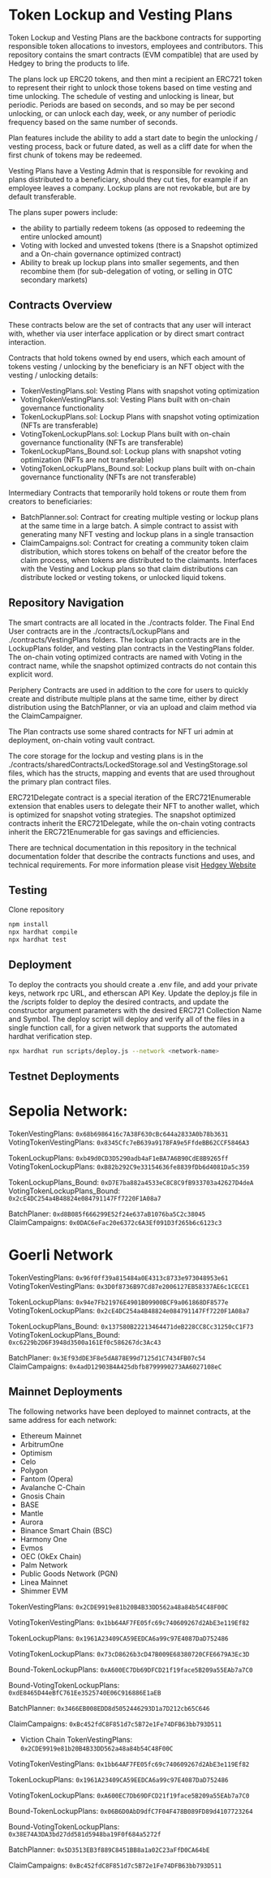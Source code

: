 # Token Lockup and Vesting Plans

Token Lockup and Vesting Plans are the backbone contracts for supporting responsible token allocations to investors, employees and contributors. This repository contains the smart contracts (EVM compatible) that are used by Hedgey to bring the products to life.  

The plans lock up ERC20 tokens, and then mint a recipient an ERC721 token to represent their right to unlock those tokens based on time vesting and time unlocking. The schedule of vesting and unlocking is linear, but periodic. Periods are based on seconds, and so may be per second unlocking, or can unlock each day, week, or any number of periodic frequency based on the same number of seconds. 

Plan features include the ability to add a start date to begin the unlocking / vesting process, back or future dated, as well as a cliff date for when the first chunk of tokens may be redeemed. 

Vesting Plans have a Vesting Admin that is responsible for revoking and plans distributed to a beneficiary, should they cut ties, for example if an employee leaves a company. 
Lockup plans are not revokable, but are by default transferable. 

The plans super powers include: 
  - the ability to partially redeem tokens (as opposed to redeeming the entire unlocked amount)
  - Voting with locked and unvested tokens (there is a Snapshot optimized and a On-chain governance optimized contract)
  - Ability to break up lockup plans into smaller segements, and then recombine them (for sub-delegation of voting, or selling in OTC secondary markets)


## Contracts Overview
These contracts below are the set of contracts that any user will interact with, whether via user interface application or by direct smart contract interaction. 

Contracts that hold tokens owned by end users, which each amount of tokens vesting / unlocking by the beneficiary is an NFT object with the vesting / unlocking details: 

- TokenVestingPlans.sol: Vesting Plans with snapshot voting optimization
- VotingTokenVestingPlans.sol: Vesting Plans built with on-chain governance functionality
- TokenLockupPlans.sol: Lockup Plans with snapshot voting optimization (NFTs are transferable)
- VotingTokenLockupPlans.sol: Lockup Plans built with on-chain governance functionality (NFTs are transferable)
- TokenLockupPlans_Bound.sol: Lockup plans with snapshot voting optimization (NFTs are not transferable)
- VotingTokenLockupPlans_Bound.sol: Lockup plans built with on-chain governance functionality (NFTs are not transferable)

Intermediary Contracts that temporarily hold tokens or route them from creators to beneficiaries: 
- BatchPlanner.sol: Contract for creating multiple vesting or lockup plans at the same time in a large batch. A simple contract to assist with generating many NFT vesting and lockup plans in a single transaction
- ClaimCampaigns.sol: Contract for creating a community token claim distribution, which stores tokens on behalf of the creator before the claim process, when tokens are distributed to the claimants. Interfaces with the Vesting and Lockup plans so that claim distributions can distribute locked or vesting tokens, or unlocked liquid tokens. 

## Repository Navigation
The smart contracts are all located in the ./contracts folder. The Final End User contracts are in the ./contracts/LockupPlans and ./contracts/VestingPlans folders. The lockup plan contracts are in the LockupPlans folder, and vesting plan contracts in the VestingPlans folder. The on-chain voting optimized contracts are named with Voting in the contract name, while the snapshot optimized contracts do not contain this explicit word. 

Periphery Contracts are used in addition to the core for users to quickly create and distribute multiple plans at the same time, either by direct distribution using the BatchPlanner, or via an upload and claim method via the ClaimCampaigner. 

The Plan contracts use some shared contracts for NFT uri admin at deployment, on-chain voting vault contract. 

The core storage for the lockup and vesting plans is in the ./contracts/sharedContracts/LockedStorage.sol and VestingStorage.sol files, which has the structs, mapping and events that are used throughout the primary plan contract files.  

ERC721Delegate contract is a special iteration of the ERC721Enumerable extension that enables users to delegate their NFT to another wallet, which is optimized for snapshot voting strategies. The snapshot optimized contracts inherit the ERC721Delegate, while the on-chain voting contracts inherit the ERC721Enumerable for gas savings and efficiencies. 

There are technical documentation in this repository in the technical documentation folder that describe the contracts functions and uses, and technical requirements. For more information please visit [Hedgey Website](https://hedgey.finance)


## Testing
Clone repository

``` bash
npm install
npx hardhat compile
npx hardhat test
```

## Deployment
To deploy the contracts you should create a .env file, and add your private keys, network rpc URL, and etherscan API Key. Update the deploy.js file in the /scripts folder to deploy the desired contracts, and update the constructor argument parameters with the desired ERC721 Collection Name and Symbol. The deploy script will deploy and verify all of the files in a single function call, for a given network that supports the automated hardhat verification step. 

``` bash
npx hardhat run scripts/deploy.js --network <network-name>
```

## Testnet Deployments
# Sepolia Network:   
TokenVestingPlans: `0x68b6986416c7A38F630cBc644a2833A0b78b3631`  
VotingTokenVestingPlans: `0x8345Cfc7eB639a9178FA9e5FfdeBB62CCF5846A3`

TokenLockupPlans: `0xb49d0CD3D5290adb4aF1eBA7A6B90CdE8B9265ff`  
VotingTokenLockupPlans: `0xB82b292C9e33154636fe8839fDb6d4081Da5c359`  

TokenLockupPlans_Bound: `0xD7E7ba882a4533eC8C8C9fB933703a42627D4deA`  
VotingTokenLockupPlans_Bound: `0x2cE4DC254a4B48824e084791147Ff7220F1A08a7`  

BatchPlaner: `0xd8B085f666299E52f24e637aB1076ba5C2c38045`  
ClaimCampaigns: `0x0DAC6eFac20e6372c6A3Ef091D3f265b6c6123c3`  

# Goerli Network 
TokenVestingPlans: `0x96f0ff39a815484a0E4313c8733e973048953e61`  
VotingTokenVestingPlans: `0x3D0f8736B97Cd87e2006127EB58337AE6c1CECE1`

TokenLockupPlans: `0x94e7Fb21976E4901B09900BCF9a061868DF8577e`  
VotingTokenLockupPlans: `0x2cE4DC254a4B48824e084791147Ff7220F1A08a7`  

TokenLockupPlans_Bound: `0x137580B22213464471deB228CC8Cc31250cC1F73`  
VotingTokenLockupPlans_Bound: `0xc6229b2D6F3948d3500a161Ef0c586267dc3Ac43`  

BatchPlaner: `0x3Ef93dDE3F8e5dA878E99d7125d1C7434FB07c54`    
ClaimCampaigns: `0x4adD12903B4A425dbfb8799990273AA6027108eC`  

## Mainnet Deployments

The following networks have been deployed to mainnet contracts, at the same address for each network:   
- Ethereum Mainnet  
- ArbitrumOne  
- Optimism
- Celo  
- Polygon  
- Fantom (Opera)  
- Avalanche C-Chain  
- Gnosis Chain
- BASE
- Mantle
- Aurora
- Binance Smart Chain (BSC)
- Harmony One
- Evmos
- OEC (OkEx Chain)
- Palm Network
- Public Goods Network (PGN)  
- Linea Mainnet  
- Shimmer EVM

TokenVestingPlans: `0x2CDE9919e81b20B4B33DD562a48a84b54C48F00C`

VotingTokenVestingPlans: `0x1bb64AF7FE05fc69c740609267d2AbE3e119Ef82`

TokenLockupPlans: `0x1961A23409CA59EEDCA6a99c97E4087DaD752486`

VotingTokenLockupPlans: `0x73cD8626b3cD47B009E68380720CFE6679A3Ec3D`

Bound-TokenLockupPlans: `0xA600EC7Db69DFCD21f19face5B209a55EAb7a7C0`

Bound-VotingTokenLockupPlans: `0xdE8465D44eBfC761Ee3525740E06C916886E1aEB`

BatchPlanner: `0x3466EB008EDD8d5052446293D1a7D212cb65C646`

ClaimCampaigns: `0xBc452fdC8F851d7c5B72e1Fe74DFB63bb793D511`    


- Viction Chain
TokenVestingPlans: `0x2CDE9919e81b20B4B33DD562a48a84b54C48F00C`

VotingTokenVestingPlans: `0x1bb64AF7FE05fc69c740609267d2AbE3e119Ef82`

TokenLockupPlans: `0x1961A23409CA59EEDCA6a99c97E4087DaD752486`

VotingTokenLockupPlans: `0xA600EC7Db69DFCD21f19face5B209a55EAb7a7C0`

Bound-TokenLockupPlans: `0x06B6D0AbD9dfC7F04F478B089FD89d4107723264`

Bound-VotingTokenLockupPlans: `0x38E74A3DA3bd27dd581d5948ba19F0f684a5272f`

BatchPlanner: `0x5D3513EB3f889C8451BB8a1a02C23aFfD0CA64bE`

ClaimCampaigns: `0xBc452fdC8F851d7c5B72e1Fe74DFB63bb793D511`    
  